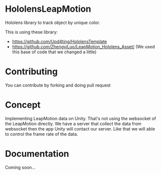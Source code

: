 # HololensLeapMotion
Hololens library to track object by unique color. 

This is using these library:

-	https://github.com/Upd4ting/HololensTemplate
- https://github.com/ZhengyiLuo/LeapMotion_Hololens_Asset/ (We used this base of code that we changed a little)

# Contributing

You can contribute by forking and doing pull request

# Concept 

Implementing LeapMotion data on Unity. That's not using the websocket of the LeapMotion directly. We have a server that collect 
the data from websocket then the app Unity will contact our server. Like that we will able to control the frame rate of the data.

# Documentation

Coming soon...
